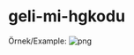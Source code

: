 # geli-mi-hgkodu

Örnek/Example:
![png](https://cdn.discordapp.com/attachments/841670539894325258/970020840903147540/unknown.png)

